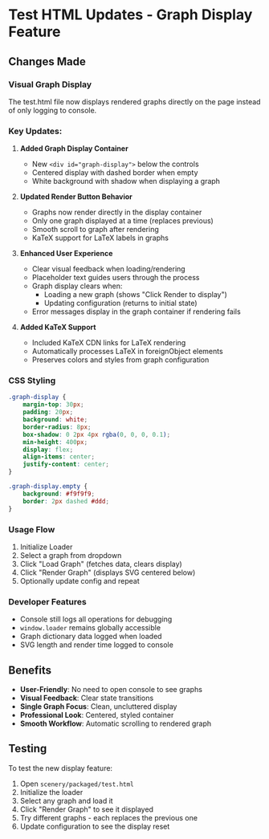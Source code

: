# Test HTML Updates - Graph Display Feature

## Changes Made

### Visual Graph Display
The test.html file now displays rendered graphs directly on the page instead of only logging to console.

### Key Updates:

1. **Added Graph Display Container**
   - New `<div id="graph-display">` below the controls
   - Centered display with dashed border when empty
   - White background with shadow when displaying a graph

2. **Updated Render Button Behavior**
   - Graphs now render directly in the display container
   - Only one graph displayed at a time (replaces previous)
   - Smooth scroll to graph after rendering
   - KaTeX support for LaTeX labels in graphs

3. **Enhanced User Experience**
   - Clear visual feedback when loading/rendering
   - Placeholder text guides users through the process
   - Graph display clears when:
     - Loading a new graph (shows "Click Render to display")
     - Updating configuration (returns to initial state)
   - Error messages display in the graph container if rendering fails

4. **Added KaTeX Support**
   - Included KaTeX CDN links for LaTeX rendering
   - Automatically processes LaTeX in foreignObject elements
   - Preserves colors and styles from graph configuration

### CSS Styling

```css
.graph-display {
    margin-top: 30px;
    padding: 20px;
    background: white;
    border-radius: 8px;
    box-shadow: 0 2px 4px rgba(0, 0, 0, 0.1);
    min-height: 400px;
    display: flex;
    align-items: center;
    justify-content: center;
}

.graph-display.empty {
    background: #f9f9f9;
    border: 2px dashed #ddd;
}
```

### Usage Flow

1. Initialize Loader
2. Select a graph from dropdown
3. Click "Load Graph" (fetches data, clears display)
4. Click "Render Graph" (displays SVG centered below)
5. Optionally update config and repeat

### Developer Features

- Console still logs all operations for debugging
- `window.loader` remains globally accessible
- Graph dictionary data logged when loaded
- SVG length and render time logged to console

## Benefits

- **User-Friendly**: No need to open console to see graphs
- **Visual Feedback**: Clear state transitions
- **Single Graph Focus**: Clean, uncluttered display
- **Professional Look**: Centered, styled container
- **Smooth Workflow**: Automatic scrolling to rendered graph

## Testing

To test the new display feature:
1. Open `scenery/packaged/test.html`
2. Initialize the loader
3. Select any graph and load it
4. Click "Render Graph" to see it displayed
5. Try different graphs - each replaces the previous one
6. Update configuration to see the display reset
